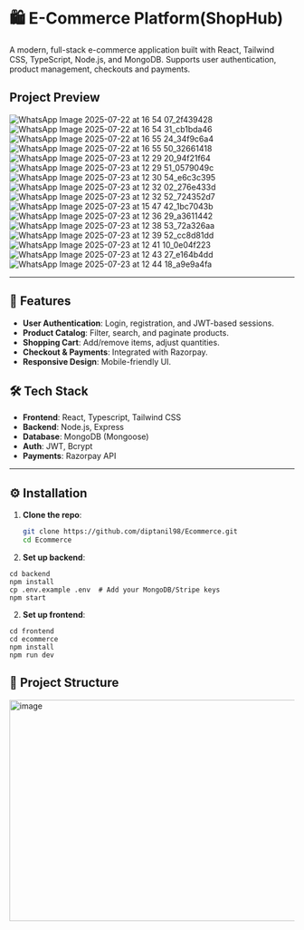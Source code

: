 # 🛍️ E-Commerce Platform(ShopHub)

A modern, full-stack e-commerce application built with React, Tailwind CSS, TypeScript, Node.js, and MongoDB. Supports user authentication, product management, checkouts and  payments.

## Project Preview
![WhatsApp Image 2025-07-22 at 16 54 07_2f439428](https://github.com/user-attachments/assets/d60b3606-8720-4a44-a011-b9c3bd64651f)
![WhatsApp Image 2025-07-22 at 16 54 31_cb1bda46](https://github.com/user-attachments/assets/ba2fb3f0-e8a2-4ed7-ae35-0d1828f8c9a8)
![WhatsApp Image 2025-07-22 at 16 55 24_34f9c6a4](https://github.com/user-attachments/assets/8f3d6b79-b479-4e63-9eaa-b0c25a63927e)
![WhatsApp Image 2025-07-22 at 16 55 50_32661418](https://github.com/user-attachments/assets/9049c55b-6f7a-4328-92d0-72ceca8c36c5)
![WhatsApp Image 2025-07-23 at 12 29 20_94f21f64](https://github.com/user-attachments/assets/c95d1de8-5495-4cf9-af98-5d29eb001204)
![WhatsApp Image 2025-07-23 at 12 29 51_0579049c](https://github.com/user-attachments/assets/a5964cb2-d8a7-405d-87f5-ad3f4aa20a38)
![WhatsApp Image 2025-07-23 at 12 30 54_e6c3c395](https://github.com/user-attachments/assets/4fad4d22-0c07-45ae-b5f1-1b94d2cbe7bd)
![WhatsApp Image 2025-07-23 at 12 32 02_276e433d](https://github.com/user-attachments/assets/187325e7-8dc3-470b-8f91-d1010155ba9a)
![WhatsApp Image 2025-07-23 at 12 32 52_724352d7](https://github.com/user-attachments/assets/081561fb-622e-4758-8997-bcbd37369319)
![WhatsApp Image 2025-07-23 at 15 47 42_1bc7043b](https://github.com/user-attachments/assets/ce03d0d5-7034-40e8-bc02-b1e1bef52f44)
![WhatsApp Image 2025-07-23 at 12 36 29_a3611442](https://github.com/user-attachments/assets/186dd577-a978-4043-b31e-c562ab14d2d6)
![WhatsApp Image 2025-07-23 at 12 38 53_72a326aa](https://github.com/user-attachments/assets/2d494784-39e6-4e8a-adac-732bf6c5b01e)
![WhatsApp Image 2025-07-23 at 12 39 52_cc8d81dd](https://github.com/user-attachments/assets/5452f85e-a1a5-4ffc-9d34-a0d6a85df244)
![WhatsApp Image 2025-07-23 at 12 41 10_0e04f223](https://github.com/user-attachments/assets/ca71fe79-bb1c-48bb-88d4-440960f204e6)
![WhatsApp Image 2025-07-23 at 12 43 27_e164b4dd](https://github.com/user-attachments/assets/beb40575-6475-43db-8a40-e6578134718b)
![WhatsApp Image 2025-07-23 at 12 44 18_a9e9a4fa](https://github.com/user-attachments/assets/2a7793be-48ff-408e-afe3-d630e3e59180)

---

## 🚀 Features
- **User Authentication**: Login, registration, and JWT-based sessions.
- **Product Catalog**: Filter, search, and paginate products.
- **Shopping Cart**: Add/remove items, adjust quantities.
- **Checkout & Payments**: Integrated with Razorpay.
- **Responsive Design**: Mobile-friendly UI.

## 🛠️ Tech Stack
- **Frontend**: React, Typescript, Tailwind CSS  
- **Backend**: Node.js, Express  
- **Database**: MongoDB (Mongoose)  
- **Auth**: JWT, Bcrypt  
- **Payments**: Razorpay API  

---

## ⚙️ Installation
1. **Clone the repo**:
   ```bash
   git clone https://github.com/diptanil98/Ecommerce.git
   cd Ecommerce
2. **Set up backend**:
~~~
cd backend
npm install
cp .env.example .env  # Add your MongoDB/Stripe keys
npm start
~~~
2. **Set up frontend**:
~~~
cd frontend
cd ecommerce
npm install
npm run dev
~~~
## 📂 Project Structure

<img width="585" height="390" alt="image" src="https://github.com/user-attachments/assets/bde1ea54-83e8-4da4-93fa-6c9edd2b6645" />

